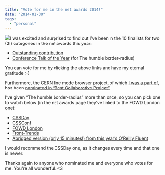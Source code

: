 ```yaml
---
title: "Vote for me in the net awards 2014!"
date: "2014-01-30"
tags:
  - "personal"
---
```


[![](http://future-publishing.msgfocus.com/files/amf_future_publishing/project_270/net-awards-2014-nominee-ribbon.png)](https://thenetawards.com/vote/contribution/lea-verou/)I was excited and surprised to find out I’ve been in the 10 finalists for two (2!) categories in the net awards this year:

- [Outstanding contribution](https://thenetawards.com/vote/contribution/lea-verou/)
- [Conference Talk of the Year](https://thenetawards.com/vote/talk/lea-verou-the-humble-border-rad/) (for The humble border-radius)

You can vote for me by clicking the above links and have my eternal gratitude :-)

Furthermore, the CERN line mode browser project, of which [I was a part of](http://line-mode.cern.ch/interviews/), has been [nominated in “Best Collaborative Project”](https://thenetawards.com/vote/collaboration/line-mode-browser-2013/)!

I’ve given “The humble border-radius” more than once, so you can pick one to watch below (in the net awards page they’ve linked to the FOWD London one):

- [CSSDay](http://vimeo.com/70171266)
- [CSSConf](http://cssconf.com/talk-verou.html)
- [FOWD London](http://www.futureinsights.com/home/lea-verou-keynote-the-humble-border-radius.html)
- [Front-Trends](http://vimeo.com/67567648)
- [Abridged version (only 15 minutes!) from this year’s O’Reilly Fluent](http://www.youtube.com/watch?v=JSaMl2OKjfQ)

I would recommend the CSSDay one, as it changes every time and that one is newer.

Thanks again to anyone who nominated me and everyone who votes for me. You're all wonderful. <3

